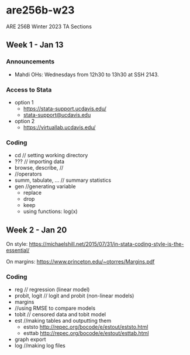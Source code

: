 # are256b-w23
ARE 256B Winter 2023 TA Sections

## Week 1 - Jan 13
### Announcements
- Mahdi OHs: Wednesdays from 12h30 to 13h30 at SSH 2143.  

### Access to Stata
- option 1
	- https://stata-support.ucdavis.edu/
	- stata-support@ucdavis.edu
- option 2
	- https://virtuallab.ucdavis.edu/

### Coding
- cd // setting working directory
- ??? // importing data
- browse, describe, //
- //operators
- summ, tabulate, … // summary statistics
- gen //generating variable 
	- replace
	- drop
	- keep
	- using functions: log(x)

## Week 2 - Jan 20

On style: https://michaelshill.net/2015/07/31/in-stata-coding-style-is-the-essential/

On margins: https://www.princeton.edu/~otorres/Margins.pdf
### Coding
- reg // regression (linear model)
- probit, logit // logit and probit (non-linear models)
- margins
- //using RMSE to compare models
- tobit // censored data and tobit model
- est //making tables and outputting them
	- eststo http://repec.org/bocode/e/estout/eststo.html
	- esttab http://repec.org/bocode/e/estout/esttab.html
- graph export
- log //making log files
